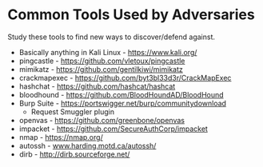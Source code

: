 # Common Tools Used by Adversaries

Study these tools to find new ways to discover/defend against.

- Basically anything in Kali Linux - https://www.kali.org/
- pingcastle - https://github.com/vletoux/pingcastle
- mimikatz - https://github.com/gentilkiwi/mimikatz
- crackmapexec - https://github.com/byt3bl33d3r/CrackMapExec
- hashchat - https://github.com/hashcat/hashcat
- bloodhound - https://github.com/BloodHoundAD/BloodHound
- Burp Suite - https://portswigger.net/burp/communitydownload
  - Request Smuggler plugin
- openvas - https://github.com/greenbone/openvas
- impacket - https://github.com/SecureAuthCorp/impacket
- nmap - https://nmap.org/
- autossh - www.harding.motd.ca/autossh/
- dirb - http://dirb.sourceforge.net/
